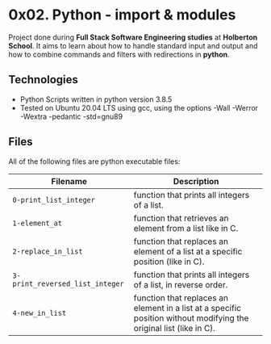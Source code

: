 # 0x02. Python - import & modules

Project done during **Full Stack Software Engineering studies** at **Holberton School**. It aims to learn about how to handle standard input and output and how to combine commands and filters with redirections in **python**.

## Technologies

- Python Scripts written in python version 3.8.5
- Tested on Ubuntu 20.04 LTS using gcc, using the options -Wall -Werror -Wextra -pedantic -std=gnu89

## Files

All of the following files are python executable files:

| Filename                        | Description                                                                                                         |
| ------------------------------- | ------------------------------------------------------------------------------------------------------------------- |
| `0-print_list_integer`          | function that prints all integers of a list.                                                                        |
| `1-element_at`                  | function that retrieves an element from a list like in C.                                                           |
| `2-replace_in_list`             | function that replaces an element of a list at a specific position (like in C).                                     |
| `3-print_reversed_list_integer` | function that prints all integers of a list, in reverse order.                                                      |
| `4-new_in_list`                 | function that replaces an element in a list at a specific position without modifying the original list (like in C). |
